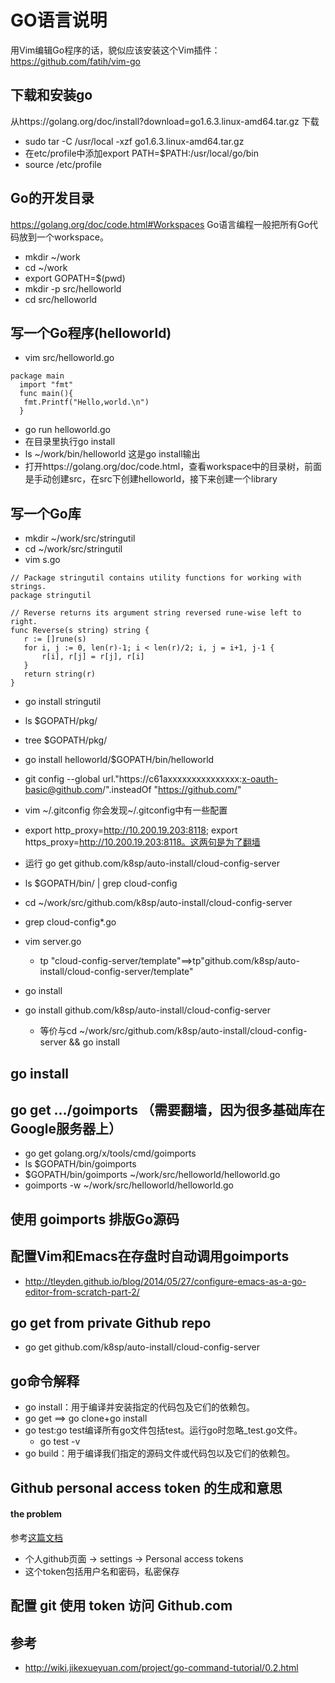 # GO语言说明

用Vim编辑Go程序的话，貌似应该安装这个Vim插件：https://github.com/fatih/vim-go
## 下载和安装go
从https://golang.org/doc/install?download=go1.6.3.linux-amd64.tar.gz 下载
 - sudo tar -C /usr/local -xzf go1.6.3.linux-amd64.tar.gz
 - 在etc/profile中添加export PATH=$PATH:/usr/local/go/bin
 - source /etc/profile

## Go的开发目录
https://golang.org/doc/code.html#Workspaces 
Go语言编程一般把所有Go代码放到一个workspace。
 - mkdir ~/work
 - cd ~/work
 - export GOPATH=$(pwd)
 - mkdir -p src/helloworld
 - cd src/helloworld

## 写一个Go程序(helloworld)
 - vim src/helloworld.go

 ```
package main
   import "fmt"
   func main(){
    fmt.Printf("Hello,world.\n")
   }
``` 
 - go run helloworld.go
 - 在目录里执行go install
 - ls ~/work/bin/helloworld 这是go install输出
 - 打开https://golang.org/doc/code.html，查看workspace中的目录树，前面是手动创建src，在src下创建helloworld，接下来创建一个library
## 写一个Go库
 - mkdir ~/work/src/stringutil
 - cd ~/work/src/stringutil
 - vim s.go
 ```
// Package stringutil contains utility functions for working with strings.
package stringutil

// Reverse returns its argument string reversed rune-wise left to right.
func Reverse(s string) string {
	r := []rune(s)
	for i, j := 0, len(r)-1; i < len(r)/2; i, j = i+1, j-1 {
		r[i], r[j] = r[j], r[i]
	}
	return string(r)
}
 ```
 - go install stringutil
 - ls $GOPATH/pkg/
 - tree $GOPATH/pkg/
 - go install helloworld/$GOPATH/bin/helloworld

 - git config --global url."https://c61axxxxxxxxxxxxxxx:x-oauth-basic@github.com/".insteadOf "https://github.com/"
 - vim ~/.gitconfig 你会发现~/.gitconfig中有一些配置
 - export http_proxy=http://10.200.19.203:8118; export https_proxy=http://10.200.19.203:8118。这两句是为了翻墙
 - 运行 go get github.com/k8sp/auto-install/cloud-config-server
 - ls $GOPATH/bin/ | grep cloud-config
 - cd ~/work/src/github.com/k8sp/auto-install/cloud-config-server
 - grep cloud-config*.go
 - vim server.go
   - tp "cloud-config-server/template"==>tp"github.com/k8sp/auto-install/cloud-config-server/template"
 - go install
 - go install github.com/k8sp/auto-install/cloud-config-server

   - 等价与cd ~/work/src/github.com/k8sp/auto-install/cloud-config-server && go install

## go install

## go get .../goimports （需要翻墙，因为很多基础库在Google服务器上）
 - go get golang.org/x/tools/cmd/goimports
 - ls $GOPATH/bin/goimports
 - $GOPATH/bin/goimports ~/work/src/helloworld/helloworld.go
 - goimports -w ~/work/src/helloworld/helloworld.go

## 使用 goimports 排版Go源码

## 配置Vim和Emacs在存盘时自动调用goimports
 - http://tleyden.github.io/blog/2014/05/27/configure-emacs-as-a-go-editor-from-scratch-part-2/

## go get from private Github repo
 - go get github.com/k8sp/auto-install/cloud-config-server

## go命令解释
 - go install：用于编译并安装指定的代码包及它们的依赖包。
 - go get ==> go clone+go install 
 - go test:go test编译所有go文件包括test。运行go时忽略_test.go文件。
   - go test -v 
 - go build：用于编译我们指定的源码文件或代码包以及它们的依赖包。

## Github personal access token 的生成和意思
#### the problem
参考[这篇文档](https://github.com/k8sp/auto-install/issues/29)
 - 个人github页面 -> settings -> Personal access tokens
 - 这个token包括用户名和密码，私密保存

## 配置 git 使用 token 访问 Github.com


 
## 参考
- http://wiki.jikexueyuan.com/project/go-command-tutorial/0.2.html

